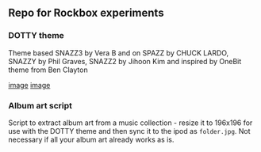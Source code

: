 ## Repo for Rockbox experiments

### DOTTY theme

Theme based SNAZZ3 by Vera B and on SPAZZ by CHUCK LARDO, SNAZZY by Phil Graves, SNAZZ2 by Jihoon Kim
and inspired by OneBit theme from Ben Clayton

[image](./DOTTY-wps.png)
[image](./DOTTY-sbs.png)

### Album art script

Script to extract album art from a music collection - resize it to 196x196 for
use with the DOTTY theme and then sync it to the ipod as `folder.jpg`. Not
necessary if all your album art already works as is.
